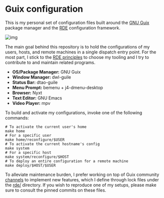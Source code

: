 

# Guix configuration

This is my personal set of configuration files built around the [GNU Guix](https://guix.gnu.org/) package manager and the [RDE](https://github.com/abcdw/rde) configuration framework.  

![img](https://files.migalmoreno.com/guix_config_setup.jpg)  

The main goal behind this repository is to hold the configurations of my users, hosts, and remote machines in a single dispatch entry point. For the most part, I stick to the [RDE principles](https://github.com/abcdw/rde#principles) to choose my tooling and I try to contribute to and maintain related programs.  

-   **OS/Package Manager:** GNU Guix
-   **Window Manager:** dwl-guile
-   **Status Bar:** dtao-guile
-   **Menu Prompt:** bemenu + j4-dmenu-desktop
-   **Browser:** Nyxt
-   **Text Editor:** GNU Emacs
-   **Video Player:** mpv

To build and activate my configurations, invoke one of the following commands:  

    # To activate the current user's home
    make home
    # For a specific user
    make home/reconfigure/$USER
    # To activate the current hostname's config
    make system
    # For a specific host
    make system/reconfigure/$HOST
    # To deploy an entire configuration for a remote machine
    make deploy/$HOST/$USER

To alleviate maintenance burden, I prefer working on top of Guix community [channels](https://guix.gnu.org/manual/en/html_node/Channels.html) to implement new features, which I define through lock files under the [rde/](rde/) directory. If you wish to reproduce one of my setups, please make sure to consult the pinned commits on these files.  

